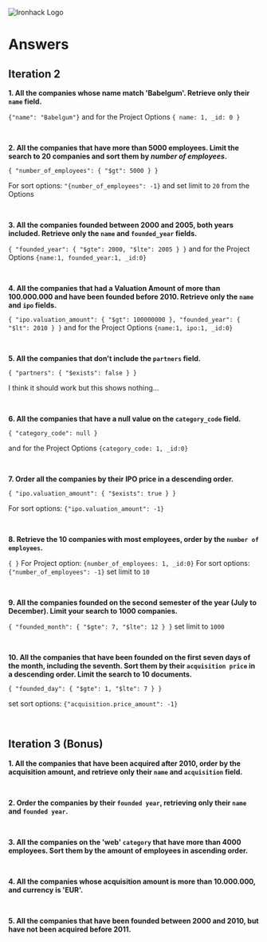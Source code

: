 ![Ironhack Logo](https://i.imgur.com/1QgrNNw.png)

# Answers

## Iteration 2

**1. All the companies whose name match 'Babelgum'. Retrieve only their `name` field.**

<!-- Your Query Goes Here -->

`{"name": "Babelgum"}`
and for the Project Options `{ name: 1, _id: 0 }`

<br>

**2. All the companies that have more than 5000 employees. Limit the search to 20 companies and sort them by _number of employees_.**

<!-- Your Query Goes Here -->

`{ "number_of_employees": { "$gt": 5000 } }`

For sort options: `"{number_of_employees": -1}`
and set limit to `20` from the Options

<br>

**3. All the companies founded between 2000 and 2005, both years included. Retrieve only the `name` and `founded_year` fields.**

<!-- Your Query Goes Here -->

`{ "founded_year": { "$gte": 2000, "$lte": 2005 } }`
and for the Project Options `{name:1, founded_year:1, _id:0}`

<br>

**4. All the companies that had a Valuation Amount of more than 100.000.000 and have been founded before 2010. Retrieve only the `name` and `ipo` fields.**

<!-- Your Query Goes Here -->

`{ "ipo.valuation_amount": { "$gt": 100000000 }, "founded_year": { "$lt": 2010 } }`
and for the Project Options `{name:1, ipo:1, _id:0}`

<br>

**5. All the companies that don't include the `partners` field.**

<!-- Your Query Goes Here -->

`{ "partners": { "$exists": false } }`

I think it should work but this shows nothing...

<br>

**6. All the companies that have a null value on the `category_code` field.**

<!-- Your Query Goes Here -->

`{ "category_code": null }`

and for the Project Options `{category_code: 1, _id:0}`

<br>

**7. Order all the companies by their IPO price in a descending order.**

<!-- Your Query Goes Here -->

`{ "ipo.valuation_amount": { "$exists": true } }`

For sort options: `{"ipo.valuation_amount": -1}`

<br>

**8. Retrieve the 10 companies with most employees, order by the `number of employees`.**

<!-- Your Query Goes Here -->

`{ }`
For Project option: `{number_of_employees: 1, _id:0}`
For sort options: `{"number_of_employees": -1}`
set limit to `10`

<br>

**9. All the companies founded on the second semester of the year (July to December). Limit your search to 1000 companies.**

<!-- Your Query Goes Here -->

`{ "founded_month": { "$gte": 7, "$lte": 12 } }`
set limit to `1000`

<br>

**10. All the companies that have been founded on the first seven days of the month, including the seventh. Sort them by their `acquisition price` in a descending order. Limit the search to 10 documents.**

<!-- Your Query Goes Here -->

`{ "founded_day": { "$gte": 1, "$lte": 7 } }`

set sort options: `{"acquisition.price_amount": -1}`

<br>

## Iteration 3 (Bonus)

**1. All the companies that have been acquired after 2010, order by the acquisition amount, and retrieve only their `name` and `acquisition` field.**

<!-- Your Query Goes Here -->

<br>

**2. Order the companies by their `founded year`, retrieving only their `name` and `founded year`.**

<!-- Your Query Goes Here -->

<br>

**3. All the companies on the 'web' `category` that have more than 4000 employees. Sort them by the amount of employees in ascending order.**

<!-- Your Query Goes Here -->

<br>

**4. All the companies whose acquisition amount is more than 10.000.000, and currency is 'EUR'.**

<!-- Your Query Goes Here -->

<br>

**5. All the companies that have been founded between 2000 and 2010, but have not been acquired before 2011.**

<!-- Your Query Goes Here -->

<br>

